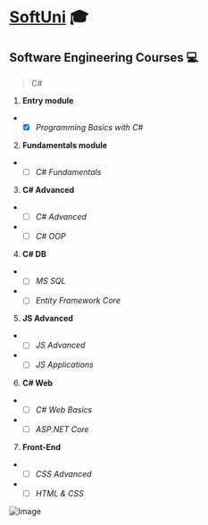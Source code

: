 #  [SoftUni](https://softuni.bg/) :mortar_board:
## Software Engineering Courses :computer:
> C#                                            
1. **Entry module**                             
* - [x] *Programming Basics with C#*
2. **Fundamentals module**
* - [ ] *C# Fundamentals*
3. **C# Advanced**
* - [ ] *C# Advanced*
* - [ ] *C# OOP*
4. **C# DB**
* - [ ] *MS SQL*
* - [ ] *Entity Framework Core*
5. **JS Advanced**
* - [ ] *JS Advanced*
* - [ ] *JS Applications*
6. **C# Web**
* - [ ] *C# Web Basics*
* - [ ] *ASP.NET Core*
7. **Front-End**
* - [ ] *CSS Advanced*
* - [ ] *HTML & CSS*

![Image](https://softuni.bg/Content/images/open-graph/university-default-og.png)
